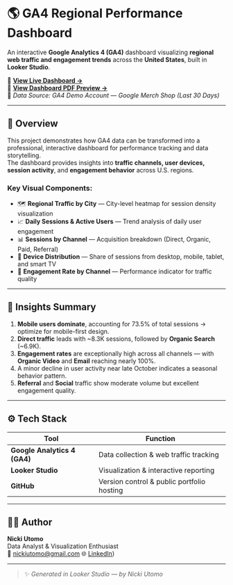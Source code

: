 # 🌎 GA4 Regional Performance Dashboard

An interactive **Google Analytics 4 (GA4)** dashboard visualizing **regional web traffic and engagement trends** across the **United States**, built in **Looker Studio**.

🔗 **[View Live Dashboard →](https://lookerstudio.google.com/s/tMPLrp0ZofM)**  
📄 **[View Dashboard PDF Preview →](https://github.com/niciiu/ga4-regional-performance-dashboard/blob/main/Regional_Traffic_by_City_%E2%80%94_United_State%20(1).pdf)**  
📅 *Data Source: GA4 Demo Account — Google Merch Shop (Last 30 Days)*  

---

## 🧭 Overview
This project demonstrates how GA4 data can be transformed into a professional, interactive dashboard for performance tracking and data storytelling.  
The dashboard provides insights into **traffic channels, user devices, session activity**, and **engagement behavior** across U.S. regions.

### Key Visual Components:
- 🗺 **Regional Traffic by City** — City-level heatmap for session density visualization  
- 📈 **Daily Sessions & Active Users** — Trend analysis of daily user engagement  
- 📊 **Sessions by Channel** — Acquisition breakdown (Direct, Organic, Paid, Referral)  
- 📱 **Device Distribution** — Share of sessions from desktop, mobile, tablet, and smart TV  
- 💬 **Engagement Rate by Channel** — Performance indicator for traffic quality  

---

## 🧠 Insights Summary
1. **Mobile users dominate**, accounting for 73.5% of total sessions → optimize for mobile-first design.  
2. **Direct traffic** leads with ~8.3K sessions, followed by **Organic Search** (~6.9K).  
3. **Engagement rates** are exceptionally high across all channels — with **Organic Video** and **Email** reaching nearly 100%.  
4. A minor decline in user activity near late October indicates a seasonal behavior pattern.  
5. **Referral** and **Social** traffic show moderate volume but excellent engagement quality.  

---

## ⚙️ Tech Stack
| Tool | Function |
|------|-----------|
| **Google Analytics 4 (GA4)** | Data collection & web traffic tracking |
| **Looker Studio** | Visualization & interactive reporting |
| **GitHub** | Version control & public portfolio hosting |

---


## 👩‍💻 Author
**Nicki Utomo**  
Data Analyst & Visualization Enthusiast  
📧 nickiutomo@gmail.com
🌐 [LinkedIn](https://www.linkedin.com/in/nickiutomo/))

---

> ✨ *Generated in Looker Studio — by Nicki Utomo*
